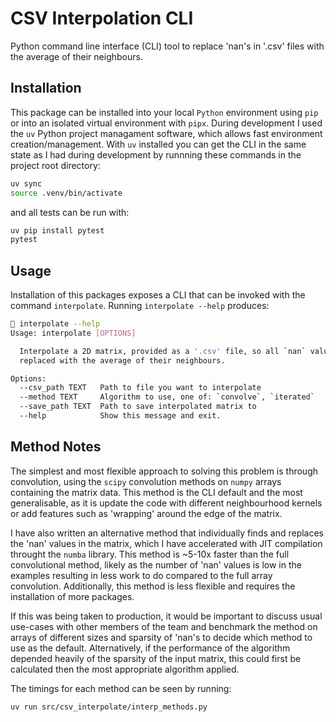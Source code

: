 # CSV Interpolation CLI

Python command line interface (CLI) tool to replace 'nan's in '.csv' files with the average of their neighbours.

## Installation

This package can be installed into your local `Python` environment using `pip` or into an isolated virtual environment with `pipx`. During development I used the `uv` Python project managament software, which allows fast environment creation/management. With `uv` installed you can get the CLI in the same state as I had during development by runnning these commands in the project root directory:

```bash
uv sync
source .venv/bin/activate
```

and all tests can be run with:

```bash
uv pip install pytest
pytest
```

## Usage

Installation of this packages exposes a CLI that can be invoked with the command `interpolate`.
Running `interpolate --help` produces:

```bash
 interpolate --help
Usage: interpolate [OPTIONS]

  Interpolate a 2D matrix, provided as a '.csv' file, so all `nan` values are
  replaced with the average of their neighbours.

Options:
  --csv_path TEXT   Path to file you want to interpolate
  --method TEXT     Algorithm to use, one of: `convolve`, `iterated`
  --save_path TEXT  Path to save interpolated matrix to
  --help            Show this message and exit.
```

## Method Notes

The simplest and most flexible approach to solving this problem is through convolution, using the `scipy` convolution methods on `numpy` arrays containing the matrix data. This method is the CLI default and the most generalisable, as it is update the code with different neighbourhood kernels or add features such as 'wrapping' around the edge of the matrix.

I have also written an alternative method that individually finds and replaces the 'nan' values in the matrix, which I have accelerated with JIT compilation throught the `numba` library. This method is ~5-10x faster than the full convolutional method, likely as the number of 'nan' values is low in the examples resulting in less work to do compared to the full array convolution. Additionally, this method is less flexible and requires the installation of more packages.

If this was being taken to production, it would be important to discuss usual use-cases with other members of the team and benchmark the method on arrays of different sizes and sparsity of 'nan's to decide which method to use as the default. Alternatively, if the performance of the algorithm depended heavily of the sparsity of the input matrix, this could first be calculated then the most appropriate algorithm applied.

The timings for each method can be seen by running:

```bash
uv run src/csv_interpolate/interp_methods.py
```

